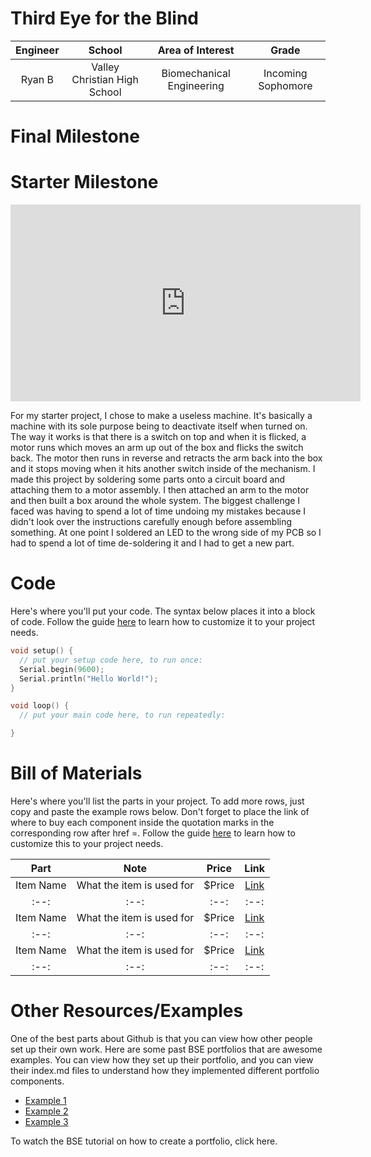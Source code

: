 # Third Eye for the Blind

<!--- Replace this text with a brief description (2-3 sentences) of your project. This description should draw the reader in and make them interested in what you've built. You can include what the biggest challenges, takeaways, and triumphs from completing the project were. As you complete your portfolio, remember your audience is less familiar than you are with all that your project entails! --->

| **Engineer** | **School** | **Area of Interest** | **Grade** |
|:--:|:--:|:--:|:--:|
| Ryan B | Valley Christian High School | Biomechanical Engineering | Incoming Sophomore


<!--- **Replace the BlueStamp logo below with an image of yourself and your completed project. Follow the guide [here](https://tomcam.github.io/least-github-pages/adding-images-github-pages-site.html) if you need help.** --->

<!---![Headstone Image](logo.svg)--->

# Final Milestone
<!---For your final milestone, explain the outcome of your project. Key details to include are: - What you've accomplished since your previous milestone - What your biggest challenges and triumphs were at BSE - A summary of key topics you learned about - What you hope to learn in the future after everything you've learned at BSE --->

<!---**Don't forget to replace the text below with the embedding for your milestone video. Go to Youtube, click Share, Embed, and copy and paste the code to replace what's below.**--->

<!---iframe width="560" height="315" src="https://www.youtube.com/embed/F7M7imOVGug" title="YouTube video player" frameborder="0" allow="accelerometer; autoplay; clipboard-write; encrypted-media; gyroscope; picture-in-picture; web-share" allowfullscreen></iframe--->

<!---# Second Milestone--->
<!---For your second milestone, explain what you've worked on since your previous milestone. You can highlight:- Technical details of what you've accomplished and how they contribute to the final goal- What has been surprising about the project so far- Previous challenges you faced that you overcame- What needs to be completed before your final milestone--->

<!---**Don't forget to replace the text below with the embedding for your milestone video. Go to Youtube, click Share, Embed, and copy and paste the code to replace what's below.**--->

<!---iframe width="560" height="315" src="https://www.youtube.com/embed/y3VAmNlER5Y" title="YouTube video player" frameborder="0" allow="accelerometer; autoplay; clipboard-write; encrypted-media; gyroscope; picture-in-picture; web-share" allowfullscreen></iframe--->

<!---# First Milestone--->
<!---For your first milestone, describe what your project is and how you plan to build it. You can include:- An explanation about the different components of your project and how they will all integrate together- Technical progress you've made so far- Challenges you're facing and solving in your future milestones
 What your plan is to complete your project--->

<!---**Don't forget to replace the text below with the embedding for your milestone video. Go to Youtube, click Share, Embed, and copy and paste the code to replace what's below.**--->

<!---iframe width="560" height="315" src="https://www.youtube.com/embed/CaCazFBhYKs" title="YouTube video player" frameborder="0" allow="accelerometer; autoplay; clipboard-write; encrypted-media; gyroscope; picture-in-picture; web-share" allowfullscreen></iframe--->

# Starter Milestone

<iframe width="560" height="315" src="https://www.youtube.com/embed/8CRr5LJR0LM" title="YouTube video player" frameborder="0" allow="accelerometer; autoplay; clipboard-write; encrypted-media; gyroscope; picture-in-picture; web-share" allowfullscreen></iframe>

For my starter project, I chose to make a useless machine. It's basically a machine with its sole purpose being to deactivate itself when turned on. The way it works is that there is a switch on top and when it is flicked, a motor runs which moves an arm up out of the box and flicks the switch back. The motor then runs in reverse and retracts the arm back into the box and it stops moving when it hits another switch inside of the mechanism. I made this project by soldering some parts onto a circuit board and attaching them to a motor assembly. I then attached an arm to the motor and then built a box around the whole system. The biggest challenge I faced was having to spend a lot of time undoing my mistakes because I didn't look over the instructions carefully enough before assembling something. At one point I soldered an LED to the wrong side of my PCB so I had to spend a lot of time de-soldering it and I had to get a new part.

<!---# Schematics--->
<!---Here's where you'll put images of your schematics. [Tinkercad](https://www.tinkercad.com/blog/official-guide-to-tinkercad-circuits) and [Fritzing](https://fritzing.org/learning/) are both great resoruces to create professional schematic diagrams, though BSE recommends Tinkercad becuase it can be done easily and for free in the browser. --->

# Code
Here's where you'll put your code. The syntax below places it into a block of code. Follow the guide [here]([url](https://www.markdownguide.org/extended-syntax/)) to learn how to customize it to your project needs. 

```c++
void setup() {
  // put your setup code here, to run once:
  Serial.begin(9600);
  Serial.println("Hello World!");
}

void loop() {
  // put your main code here, to run repeatedly:

}
```

# Bill of Materials
Here's where you'll list the parts in your project. To add more rows, just copy and paste the example rows below.
Don't forget to place the link of where to buy each component inside the quotation marks in the corresponding row after href =. Follow the guide [here]([url](https://www.markdownguide.org/extended-syntax/)) to learn how to customize this to your project needs. 

| **Part** | **Note** | **Price** | **Link** |
|:--:|:--:|:--:|:--:|
| Item Name | What the item is used for | $Price | <a href="https://www.amazon.com/Arduino-A000066-ARDUINO-UNO-R3/dp/B008GRTSV6/"> Link </a> |
|:--:|:--:|:--:|:--:|
| Item Name | What the item is used for | $Price | <a href="https://www.amazon.com/Arduino-A000066-ARDUINO-UNO-R3/dp/B008GRTSV6/"> Link </a> |
|:--:|:--:|:--:|:--:|
| Item Name | What the item is used for | $Price | <a href="https://www.amazon.com/Arduino-A000066-ARDUINO-UNO-R3/dp/B008GRTSV6/"> Link </a> |
|:--:|:--:|:--:|:--:|

# Other Resources/Examples
One of the best parts about Github is that you can view how other people set up their own work. Here are some past BSE portfolios that are awesome examples. You can view how they set up their portfolio, and you can view their index.md files to understand how they implemented different portfolio components.
- [Example 1](https://trashytuber.github.io/YimingJiaBlueStamp/)
- [Example 2](https://sviatil0.github.io/Sviatoslav_BSE/)
- [Example 3](https://arneshkumar.github.io/arneshbluestamp/)

To watch the BSE tutorial on how to create a portfolio, click here.
